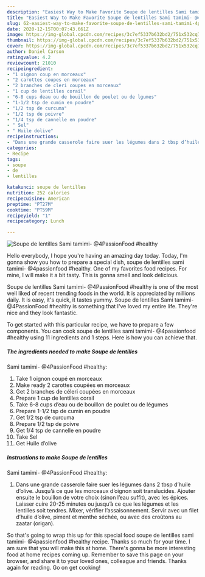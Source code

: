 ```yaml
---
description: "Easiest Way to Make Favorite Soupe de lentilles Sami tamimi- @4PassionFood #healthy"
title: "Easiest Way to Make Favorite Soupe de lentilles Sami tamimi- @4PassionFood #healthy"
slug: 62-easiest-way-to-make-favorite-soupe-de-lentilles-sami-tamimi-4passionfood-healthy
date: 2020-12-15T00:07:43.661Z
image: https://img-global.cpcdn.com/recipes/3c7ef5337b632bd2/751x532cq70/soupe-de-lentilles-sami-tamimi-4passionfood-healthy-photo-principale-de-la-recette.jpg
thumbnail: https://img-global.cpcdn.com/recipes/3c7ef5337b632bd2/751x532cq70/soupe-de-lentilles-sami-tamimi-4passionfood-healthy-photo-principale-de-la-recette.jpg
cover: https://img-global.cpcdn.com/recipes/3c7ef5337b632bd2/751x532cq70/soupe-de-lentilles-sami-tamimi-4passionfood-healthy-photo-principale-de-la-recette.jpg
author: Daniel Carson
ratingvalue: 4.2
reviewcount: 21010
recipeingredient:
- "1 oignon coup en morceaux"
- "2 carottes coupes en morceaux"
- "2 branches de cleri coupes en morceaux"
- "1 cup de lentilles corail"
- "6-8 cups deau ou de bouillon de poulet ou de lgumes"
- "1-1/2 tsp de cumin en poudre"
- "1/2 tsp de curcuma"
- "1/2 tsp de poivre"
- "1/4 tsp de cannelle en poudre"
- " Sel"
- " Huile dolive"
recipeinstructions:
- "Dans une grande casserole faire suer les légumes dans 2 tbsp d’huile d’olive. Jusqu’à ce que les morceaux d’oignon soit translucides. Ajouter ensuite le bouillon de votre choix (sinon l’eau suffit), avec les épices. Laisser cuire 20-25 minutes ou jusqu’à ce que les légumes et les lentilles soit tendres. Mixer, vérifier l’assaisonnement. Servir avec un filet d’huile d’olive, piment et menthe séchée, ou avec des croûtons au zaatar (origan)."
categories:
- Recipe
tags:
- soupe
- de
- lentilles

katakunci: soupe de lentilles 
nutrition: 252 calories
recipecuisine: American
preptime: "PT27M"
cooktime: "PT59M"
recipeyield: "1"
recipecategory: Lunch

---
```



![Soupe de lentilles
Sami tamimi- @4PassionFood
#healthy](https://img-global.cpcdn.com/recipes/3c7ef5337b632bd2/751x532cq70/soupe-de-lentilles-sami-tamimi-4passionfood-healthy-photo-principale-de-la-recette.jpg)

Hello everybody, I hope you're having an amazing day today. Today, I'm gonna show you how to prepare a special dish, soupe de lentilles
sami tamimi- @4passionfood
#healthy. One of my favorites food recipes. For mine, I will make it a bit tasty. This is gonna smell and look delicious.



Soupe de lentilles
Sami tamimi- @4PassionFood
#healthy is one of the most well liked of recent trending foods in the world. It is appreciated by millions daily. It is easy, it's quick, it tastes yummy. Soupe de lentilles
Sami tamimi- @4PassionFood
#healthy is something that I've loved my entire life. They're nice and they look fantastic.


To get started with this particular recipe, we have to prepare a few components. You can cook soupe de lentilles
sami tamimi- @4passionfood
#healthy using 11 ingredients and 1 steps. Here is how you can achieve that.

<!--inarticleads1-->

##### The ingredients needed to make Soupe de lentilles
Sami tamimi- @4PassionFood
#healthy:

1. Take 1 oignon coupé en morceaux
1. Make ready 2 carottes coupées en morceaux
1. Get 2 branches de céleri coupées en morceaux
1. Prepare 1 cup de lentilles corail
1. Take 6-8 cups d’eau ou de bouillon de poulet ou de légumes
1. Prepare 1-1/2 tsp de cumin en poudre
1. Get 1/2 tsp de curcuma
1. Prepare 1/2 tsp de poivre
1. Get 1/4 tsp de cannelle en poudre
1. Take  Sel
1. Get  Huile d’olive




<!--inarticleads2-->

##### Instructions to make Soupe de lentilles
Sami tamimi- @4PassionFood
#healthy:

1. Dans une grande casserole faire suer les légumes dans 2 tbsp d’huile d’olive. Jusqu’à ce que les morceaux d’oignon soit translucides. Ajouter ensuite le bouillon de votre choix (sinon l’eau suffit), avec les épices. Laisser cuire 20-25 minutes ou jusqu’à ce que les légumes et les lentilles soit tendres. Mixer, vérifier l’assaisonnement. Servir avec un filet d’huile d’olive, piment et menthe séchée, ou avec des croûtons au zaatar (origan).




So that's going to wrap this up for this special food soupe de lentilles
sami tamimi- @4passionfood
#healthy recipe. Thanks so much for your time. I am sure that you will make this at home. There's gonna be more interesting food at home recipes coming up. Remember to save this page on your browser, and share it to your loved ones, colleague and friends. Thanks again for reading. Go on get cooking!
